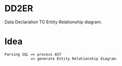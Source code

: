 # DD2ER

Data Declaration TO Entity Relationship diagram.

# Idea

```
Parsing SQL => process AST
            => generate Entity Relationship diagram.
```

